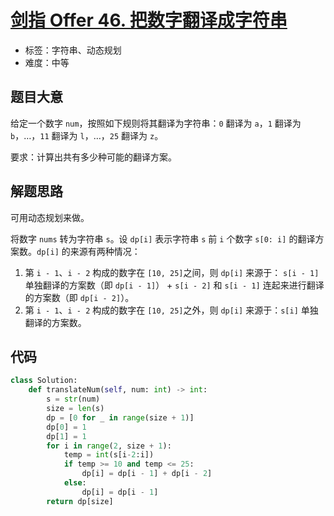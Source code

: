 # [剑指 Offer 46. 把数字翻译成字符串](https://leetcode.cn/problems/ba-shu-zi-fan-yi-cheng-zi-fu-chuan-lcof/)

- 标签：字符串、动态规划
- 难度：中等

## 题目大意

给定一个数字 `num`，按照如下规则将其翻译为字符串：`0` 翻译为 `a`，`1` 翻译为 `b`，…，`11` 翻译为 `l`，…，`25` 翻译为 `z`。

要求：计算出共有多少种可能的翻译方案。

## 解题思路

可用动态规划来做。

将数字 `nums` 转为字符串 `s`。设 `dp[i]` 表示字符串 `s` 前 `i` 个数字 `s[0: i]` 的翻译方案数。`dp[i]` 的来源有两种情况：

1. 第 `i - 1`、`i - 2` 构成的数字在 `[10, 25]`之间，则 `dp[i]` 来源于： `s[i - 1]` 单独翻译的方案数（即 `dp[i - 1]`） +  `s[i - 2]` 和 `s[i - 1]` 连起来进行翻译的方案数（即 `dp[i - 2]`）。
2. 第 `i - 1`、`i - 2` 构成的数字在 `[10, 25]`之外，则 `dp[i]` 来源于：`s[i]` 单独翻译的方案数。

## 代码

```Python
class Solution:
    def translateNum(self, num: int) -> int:
        s = str(num)
        size = len(s)
        dp = [0 for _ in range(size + 1)]
        dp[0] = 1
        dp[1] = 1
        for i in range(2, size + 1):
            temp = int(s[i-2:i])
            if temp >= 10 and temp <= 25:
                dp[i] = dp[i - 1] + dp[i - 2]
            else:
                dp[i] = dp[i - 1]
        return dp[size]
```

